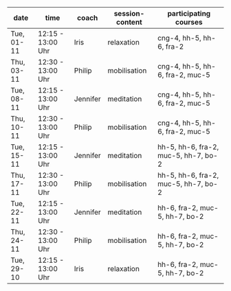 | date       | time              | coach    | session-content | participating courses                |
| ---------- | ----------------- | -------- | --------------- | ------------------------------------ |
| Tue, 01-11 | 12:15 - 13:00 Uhr | Iris     | relaxation      | cng-4, hh-5, hh-6, fra-2             |
| Thu, 03-11 | 12:30 - 13:00 Uhr | Philip   | mobilisation    | cng-4, hh-5, hh-6, fra-2, muc-5      |
| Tue, 08-11 | 12:15 - 13:00 Uhr | Jennifer | meditation      | cng-4, hh-5, hh-6, fra-2, muc-5      |
| Thu, 10-11 | 12:30 - 13:00 Uhr | Philip   | mobilisation    | cng-4, hh-5, hh-6, fra-2, muc-5      |
| Tue, 15-11 | 12:15 - 13:00 Uhr | Jennifer | meditation      | hh-5, hh-6, fra-2, muc-5, hh-7, bo-2 |
| Thu, 17-11 | 12:30 - 13:00 Uhr | Philip   | mobilisation    | hh-5, hh-6, fra-2, muc-5, hh-7, bo-2 |
| Tue, 22-11 | 12:15 - 13:00 Uhr | Jennifer | meditation      | hh-6, fra-2, muc-5, hh-7, bo-2       |
| Thu, 24-11 | 12:30 - 13:00 Uhr | Philip   | mobilisation    | hh-6, fra-2, muc-5, hh-7, bo-2       |
| Tue, 29-10 | 12:15 - 13:00 Uhr | Iris     | relaxation      | hh-6, fra-2, muc-5, hh-7, bo-2       |
